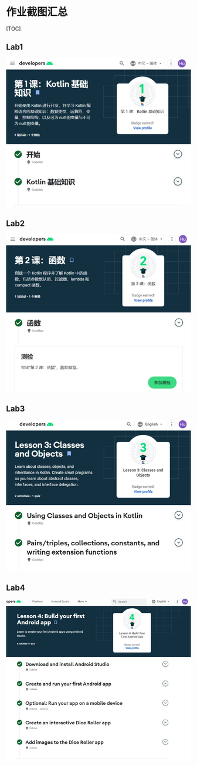 # 作业截图汇总

[TOC]


## Lab1

![lab1.jpeg](./screenshots/lab01.jpeg)


## Lab2

<img src="./screenshots/lab02.jpeg" alt="lab02.jpeg" style="zoom: 80%;" />


## Lab3

<img src="./screenshots/lab03.jpeg" alt="lab03.jpeg" style="zoom: 80%;" />

## Lab4

<img src="./screenshots/lab04.jpeg" alt="lab04.jpeg" style="zoom: 80%;" />
